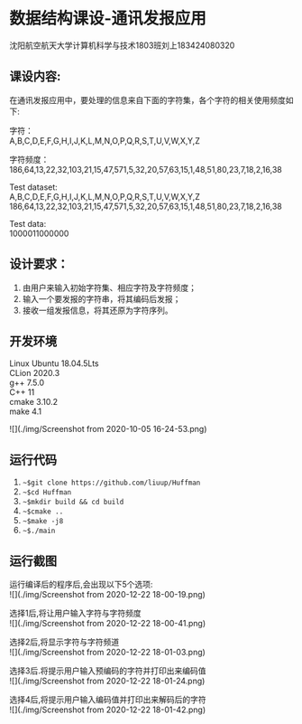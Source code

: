 # 数据结构课设-通讯发报应用
沈阳航空航天大学计算机科学与技术1803班刘上183424080320  

## 课设内容:
在通讯发报应用中，要处理的信息来自下面的字符集，各个字符的相关使用频度如下:   

字符：  
A,B,C,D,E,F,G,H,I,J,K,L,M,N,O,P,Q,R,S,T,U,V,W,X,Y,Z 

字符频度：  
186,64,13,22,32,103,21,15,47,571,5,32,20,57,63,15,1,48,51,80,23,7,18,2,16,38 

Test dataset:  
A,B,C,D,E,F,G,H,I,J,K,L,M,N,O,P,Q,R,S,T,U,V,W,X,Y,Z  
186,64,13,22,32,103,21,15,47,571,5,32,20,57,63,15,1,48,51,80,23,7,18,2,16,38

Test data:  
1000011000000

## 设计要求： 
1. 由用户来输入初始字符集、相应字符及字符频度； 
2. 输入一个要发报的字符串，将其编码后发报； 
3. 接收一组发报信息，将其还原为字符序列。 

## 开发环境
Linux Ubuntu 18.04.5Lts  
CLion 2020.3  
g++ 7.5.0  
C++ 11  
cmake 3.10.2    
make 4.1  

![](./img/Screenshot from 2020-10-05 16-24-53.png)

## 运行代码
1. ```~$git clone https://github.com/liuup/Huffman```
2. ```~$cd Huffman```
3. ```~$mkdir build && cd build```
4. ```~$cmake ..```
5. ```~$make -j8```
6. ```~$./main```

## 运行截图
运行编译后的程序后,会出现以下5个选项:    
![](./img/Screenshot from 2020-12-22 18-00-19.png)

选择1后,将让用户输入字符与字符频度  
![](./img/Screenshot from 2020-12-22 18-00-41.png)

选择2后,将显示字符与字符频道  
![](./img/Screenshot from 2020-12-22 18-01-03.png)

选择3后.将提示用户输入预编码的字符并打印出来编码值  
![](./img/Screenshot from 2020-12-22 18-01-24.png)

选择4后,将提示用户输入编码值并打印出来解码后的字符  
![](./img/Screenshot from 2020-12-22 18-01-42.png)
